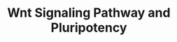 ---
annotations:
- id: PW:0000008
  parent: signaling pathway
  type: Pathway Ontology
  value: Wnt signaling pathway
- id: CL:0002248
  parent: stem cell
  type: Cell Type Ontology
  value: pluripotent stem cell
authors:
- MaintBot
- Khanspers
- Mkutmon
- AlexanderPico
- Egonw
description: This pathway was adapted from several resources and is designed to provide
  a theoretical frame-work for examining Wnt signaling and interacting components
  in the context of embryonic stem-cell pluripotency and self-renewal.  A central
  organizing theme of this pathway are known drug targets which promote self-renewal
  or pluripotency (BIO and IQ-1)  and implicated upstream regulators of the core pluripotency
  transcriptional components (e.g. Nanog).  It should be noted  that it is unclear
  whether all the depicted components participate in this pathway in human embryonic
  stem cells.  Interactions and object/gene groups for the pathway exist for the majority
  of components.
last-edited: 2021-03-09
organisms:
- Danio rerio
redirect_from:
- /index.php/Pathway:WP1344
- /instance/WP1344
revision: null
schema-jsonld:
- '@context': https://schema.org/
  '@id': https://wikipathways.github.io/pathways/WP1344.html
  '@type': Dataset
  creator:
    '@type': Organization
    name: WikiPathways
  description: This pathway was adapted from several resources and is designed to
    provide a theoretical frame-work for examining Wnt signaling and interacting components
    in the context of embryonic stem-cell pluripotency and self-renewal.  A central
    organizing theme of this pathway are known drug targets which promote self-renewal
    or pluripotency (BIO and IQ-1)  and implicated upstream regulators of the core
    pluripotency transcriptional components (e.g. Nanog).  It should be noted  that
    it is unclear whether all the depicted components participate in this pathway
    in human embryonic stem cells.  Interactions and object/gene groups for the pathway
    exist for the majority of components.
  keywords:
  - 26S Proteasome Degradation
  - Apoptosis
  - CBP
  - CCND3
  - CTBP2
  - CTNND1
  - ESRRB
  - FOXD3
  - FRAT1
  - FZD10
  - FZD7
  - FZD8
  - FZD9
  - Groucho
  - LOC100149082
  - LOC100330801
  - LOC100333651
  - LOC100335012
  - LOC561831
  - LOC565849
  - MMP7
  - MYC
  - NANOG
  - NFYA
  - NLK
  - P300
  - PLAU
  - POU5F1
  - PPM1J
  - PPP2R1A
  - PRKCD
  - Prkcc
  - TCF7
  - TCF7L1
  - TCF7L2
  - apc
  - axin1
  - axin2
  - ccnd1
  - ccnd2a
  - csnk1da
  - ctnnb1
  - dvl1b
  - dvl2
  - fbxw2
  - fosl1
  - foxj1a
  - fzd2
  - fzd3a
  - fzd5
  - fzd6
  - gpc4
  - gsk3b
  - jun
  - ldlr
  - lef1
  - lrp5
  - lrp6
  - map3k7
  - mapk10
  - mapk9
  - nkd1
  - nkd2b
  - pafah1b1b
  - ppp2cb
  - ppp2r1b
  - ppp2r2bb
  - ppp2r2d
  - ppp2r4
  - ppp2r5c
  - ppp2r5eb
  - prkca
  - prkcbb
  - prkcea
  - prkcha
  - prkci
  - prkcq
  - prkcz
  - prkd1
  - racgap1
  - si:ch211-269e2.2
  - sox2
  - tp53
  - wnt1
  - wnt10a
  - wnt10b
  - wnt11r
  - wnt16
  - wnt2ba
  - wnt2bb
  - wnt3
  - wnt3a
  - wnt4a
  - wnt5a
  - wnt5b
  - wnt7aa
  - wnt7bb
  - wnt9b
  - zbtb33
  - zgc:136929
  - zgc:153713
  - zgc:194761
  - zgc:56064
  license: CC0
  name: Wnt Signaling Pathway and Pluripotency
seo: CreativeWork
title: Wnt Signaling Pathway and Pluripotency
wpid: WP1344
---